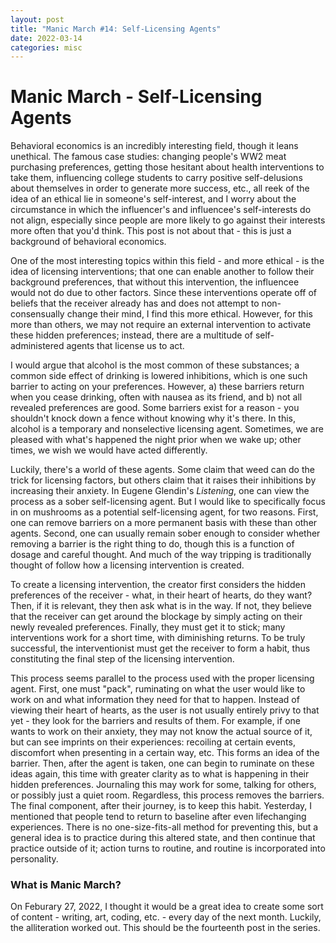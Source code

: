 ```yaml
---
layout: post
title: "Manic March #14: Self-Licensing Agents"
date: 2022-03-14
categories: misc
---
```


# Manic March - Self-Licensing Agents

Behavioral economics is an incredibly interesting field, though it leans unethical. The famous case studies: changing people's WW2 meat purchasing preferences, getting those hesitant about health interventions to take them, influencing college students to carry positive self-delusions about themselves in order to generate more success, etc., all reek of the idea of an ethical lie in someone's self-interest, and I worry about the circumstance in which the influencer's and influencee's self-interests do not align, especially since people are more likely to go against their interests more often that you'd think. This post is not about that - this is just a background of behavioral economics. 

One of the most interesting topics within this field - and more ethical - is the idea of licensing interventions; that one can enable another to follow their background preferences, that without this intervention, the influencee would not do due to other factors. Since these interventions operate off of beliefs that the receiver already has and does not attempt to non-consensually change their mind, I find this more ethical. However, for this more than others, we may not require an external intervention to activate these hidden preferences; instead, there are a multitude of self-administered agents that license us to act.

I would argue that alcohol is the most common of these substances; a common side effect of drinking is lowered inhibitions, which is one such barrier to acting on your preferences. However, a) these barriers return when you cease drinking, often with nausea as its friend, and b) not all revealed preferences are good. Some barriers exist for a reason - you shouldn't knock down a fence without knowing why it's there. In this, alcohol is a temporary and nonselective licensing agent. Sometimes, we are pleased with what's happened the night prior when we wake up; other times, we wish we would have acted differently.

Luckily, there's a world of these agents. Some claim that weed can do the trick for licensing factors, but others claim that it raises their inhibitions by increasing their anxiety. In Eugene Glendin's *Listening*, one can view the process as a sober self-licensing agent. But I would like to specifically focus in on mushrooms as a potential self-licensing agent, for two reasons. First, one can remove barriers on a more permanent basis with these than other agents. Second, one can usually remain sober enough to consider whether removing a barrier is the right thing to do, though this is a function of dosage and careful thought. And much of the way tripping is traditionally thought of follow how a licensing intervention is created.

To create a licensing intervention, the creator first considers the hidden preferences of the receiver - what, in their heart of hearts, do they want? Then, if it is relevant, they then ask what is in the way. If not, they believe that the receiver can get around the blockage by simply acting on their newly revealed preferences. Finally, they must get it to stick; many interventions work for a short time, with diminishing returns. To be truly successful, the interventionist must get the receiver to form a habit, thus constituting the final step of the licensing intervention.

This process seems parallel to the process used with the proper licensing agent. First, one must "pack", ruminating on what the user would like to work on and what information they need for that to happen. Instead of viewing their heart of hearts, as the user is not usually entirely privy to that yet - they look for the barriers and results of them. For example, if one wants to work on their anxiety, they may not know the actual source of it, but can see imprints on their experiences: recoiling at certain events, discomfort when presenting in a certain way, etc. This forms an idea of the barrier. Then, after the agent is taken, one can begin to ruminate on these ideas again, this time with greater clarity as to what is happening in their hidden preferences. Journaling this may work for some, talking for others, or possibly just a quiet room. Regardless, this process removes the barriers. The final component, after their journey, is to keep this habit. Yesterday, I mentioned that people tend to return to baseline after even lifechanging experiences. There is no one-size-fits-all method for preventing this, but a general idea is to practice during this altered state, and then continue that practice outside of it; action turns to routine, and routine is incorporated into personality.

### What is Manic March?
On Feburary 27, 2022, I thought it would be a great idea to create some sort of content - writing, art, coding, etc. - every day of the next month. Luckily, the alliteration worked out. This should be the fourteenth post in the series.